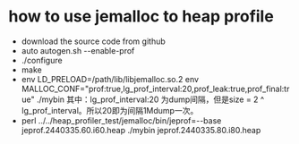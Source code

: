 # how to use jemalloc to heap profile

- download the source code from github
- auto autogen.sh --enable-prof
- ./configure
- make
- env LD_PRELOAD=/path/lib/libjemalloc.so.2 env MALLOC_CONF="prof:true,lg_prof_interval:20,prof_leak:true,prof_final:true"
./mybin
其中：lg_prof_interval:20 为dump间隔，但是size = 2 ^ lg_prof_interval。所以20即为间隔1Mdump一次。
- perl ../../heap_profiler_test/jemalloc/bin/jeprof=--base jeprof.2440335.60.i60.heap ./mybin jeprof.2440335.80.i80.heap
